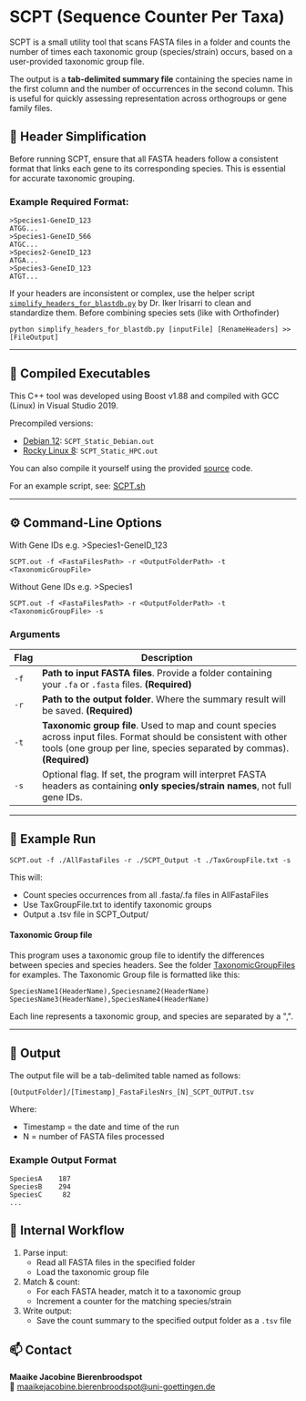 # SCPT (Sequence Counter Per Taxa)

SCPT is a small utility tool that scans FASTA files in a folder and counts the number of times each taxonomic group (species/strain) occurs, based on a user-provided taxonomic group file.

The output is a **tab-delimited summary file** containing the species name in the first column and the number of occurrences in the second column. This is useful for quickly assessing representation across orthogroups or gene family files.

## 🔧 Header Simplification
Before running SCPT, ensure that all FASTA headers follow a consistent format that links each gene to its corresponding species. This is essential for accurate taxonomic grouping.

### Example Required Format:
```
>Species1-GeneID_123
ATGG...
>Species1-GeneID_566
ATGC...
>Species2-GeneID_123
ATGA...
>Species3-GeneID_123
ATGT...
```

If your headers are inconsistent or complex, use the helper script [`simplify_headers_for_blastdb.py`](https://github.com/mjbieren/SCPT/blob/main/simplify_headers_for_blastdb.py) by Dr. Iker Irisarri to clean and standardize them. Before combining species sets (like with Orthofinder)

```
python simplify_headers_for_blastdb.py [inputFile] [RenameHeaders] >> [FileOutput]
```

---

## 🧰 Compiled Executables

This C++ tool was developed using Boost v1.88 and compiled with GCC (Linux) in Visual Studio 2019.

Precompiled versions:

- [Debian 12](https://github.com/mjbieren/SCPT/blob/main/Sources/Executables/SCPT_Static_Debian.out): `SCPT_Static_Debian.out`
- [Rocky Linux 8](https://github.com/mjbieren/SCPT/blob/main/Sources/Executables/SCPT_Static_HPC.out): `SCPT_Static_HPC.out`

You can also compile it yourself using the provided [source](https://github.com/mjbieren/SCPT/tree/main/Sources/main) code.

For an example script, see: [SCPT.sh]()

---

## ⚙️ Command-Line Options

With Gene IDs e.g. >Species1-GeneID_123
```
SCPT.out -f <FastaFilesPath> -r <OutputFolderPath> -t <TaxonomicGroupFile>
```

Without Gene IDs e.g. >Species1
```
SCPT.out -f <FastaFilesPath> -r <OutputFolderPath> -t <TaxonomicGroupFile> -s
```

### Arguments

| Flag | Description |
|------|-------------|
| `-f` | **Path to input FASTA files**. Provide a folder containing your `.fa` or `.fasta` files. **(Required)** |
| `-r` | **Path to the output folder**. Where the summary result will be saved. **(Required)** |
| `-t` | **Taxonomic group file**. Used to map and count species across input files. Format should be consistent with other tools (one group per line, species separated by commas). **(Required)** |
| `-s` | Optional flag. If set, the program will interpret FASTA headers as containing **only species/strain names**, not full gene IDs. |

---

## 🧪 Example Run

```
SCPT.out -f ./AllFastaFiles -r ./SCPT_Output -t ./TaxGroupFile.txt -s
```

This will:
* Count species occurrences from all .fasta/.fa files in AllFastaFiles
* Use TaxGroupFile.txt to identify taxonomic groups
* Output a .tsv file in SCPT_Output/

#### Taxonomic Group file
This program uses a taxonomic group file to identify the differences between species and species headers.  See the folder [TaxonomicGroupFiles](https://github.com/mjbieren/OrthoGroup_Sequence_Grabber/upload/main/TaxonomicGroupFiles) for examples.
The Taxonomic Group file is formatted like this:
```
SpeciesName1(HeaderName),Speciesname2(HeaderName)
SpeciesName3(HeaderName),SpeciesName4(HeaderName)
```
Each line represents a taxonomic group, and species are separated by a ",".

---

## 📄 Output
The output file will be a tab-delimited table named as follows:

```
[OutputFolder]/[Timestamp]_FastaFilesNrs_[N]_SCPT_OUTPUT.tsv
```
Where:
* Timestamp = the date and time of the run
* N = number of FASTA files processed

### Example Output Format
```
SpeciesA    187
SpeciesB    294
SpeciesC     82
...
```

## 🧬 Internal Workflow
1. Parse input:
   * Read all FASTA files in the specified folder
   * Load the taxonomic group file
2. Match & count:
   * For each FASTA header, match it to a taxonomic group
   * Increment a counter for the matching species/strain
3. Write output:
   * Save the count summary to the specified output folder as a `.tsv` file


## 📫 Contact

**Maaike Jacobine Bierenbroodspot**  
📧 maaikejacobine.bierenbroodspot@uni-goettingen.de
